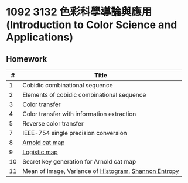 # 1092 3132 色彩科學導論與應用 (Introduction to Color Science and Applications)

## Homework

| #    | Title                                                        |
| ---- | ------------------------------------------------------------ |
| 1    | Cobidic combinational sequence                               |
| 2    | Elements of cobidic combinational sequence                   |
| 3    | Color transfer                                               |
| 4    | Color transfer with information extraction                   |
| 5    | Reverse color transfer                                       |
| 7    | IEEE-754 single precision conversion                         |
| 8    | [Arnold cat map](https://en.wikipedia.org/wiki/Arnold%27s_cat_map) |
| 9    | [Logistic map](https://en.wikipedia.org/wiki/Logistic_map)   |
| 10   | Secret key generation for Arnold cat map                     |
| 11   | Mean of Image, Variance of [Histogram](https://en.wikipedia.org/wiki/Image_histogram), [Shannon Entropy](https://en.wikipedia.org/wiki/Entropy_(information_theory)) |

